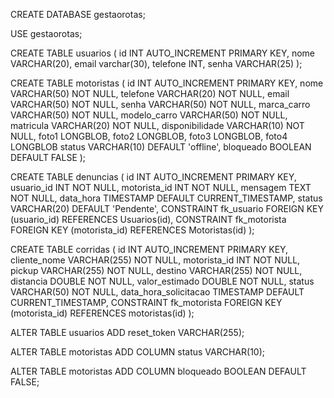  CREATE DATABASE gestaorotas;

USE gestaorotas;

CREATE TABLE usuarios (
    id INT AUTO_INCREMENT PRIMARY KEY,
    nome VARCHAR(20),
    email varchar(30),
    telefone INT,
    senha VARCHAR(25)
);


CREATE TABLE motoristas (
    id INT AUTO_INCREMENT PRIMARY KEY,
    nome VARCHAR(50) NOT NULL,
    telefone VARCHAR(20) NOT NULL,
    email VARCHAR(50) NOT NULL,
    senha VARCHAR(50) NOT NULL,
    marca_carro VARCHAR(50) NOT NULL,
    modelo_carro VARCHAR(50) NOT NULL,
    matricula VARCHAR(20) NOT NULL,
    disponibilidade VARCHAR(10) NOT NULL,
    foto1 LONGBLOB,
    foto2 LONGBLOB,
    foto3 LONGBLOB,
    foto4 LONGBLOB
    status VARCHAR(10) DEFAULT 'offline',
    bloqueado BOOLEAN DEFAULT FALSE
);

CREATE TABLE denuncias (
    id INT AUTO_INCREMENT PRIMARY KEY,
    usuario_id INT NOT NULL,
    motorista_id INT NOT NULL,
    mensagem TEXT NOT NULL,
    data_hora TIMESTAMP DEFAULT CURRENT_TIMESTAMP,
    status VARCHAR(20) DEFAULT 'Pendente',
    CONSTRAINT fk_usuario FOREIGN KEY (usuario_id) REFERENCES Usuarios(id),
    CONSTRAINT fk_motorista FOREIGN KEY (motorista_id) REFERENCES Motoristas(id)
);

CREATE TABLE corridas (
    id INT AUTO_INCREMENT PRIMARY KEY,
    cliente_nome VARCHAR(255) NOT NULL,
    motorista_id INT NOT NULL,
    pickup VARCHAR(255) NOT NULL,
    destino VARCHAR(255) NOT NULL,
    distancia DOUBLE NOT NULL,
    valor_estimado DOUBLE NOT NULL,
    status VARCHAR(50) NOT NULL,
    data_hora_solicitacao TIMESTAMP DEFAULT CURRENT_TIMESTAMP,
    CONSTRAINT fk_motorista FOREIGN KEY (motorista_id) REFERENCES motoristas(id)
);



ALTER TABLE usuarios ADD reset_token VARCHAR(255);

ALTER TABLE motoristas ADD COLUMN status VARCHAR(10);

ALTER TABLE motoristas ADD COLUMN bloqueado BOOLEAN DEFAULT FALSE;
